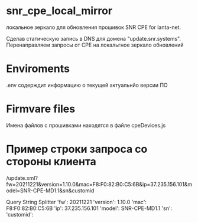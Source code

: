 # snr_cpe_local_mirror
локальное зеркало для обновления  прошивок SNR CPE for lanta-net.

Сделав статическую запись в DNS для домена "update.snr.systems". 
Перенаправляем запросы от CPE на локальгное зеркало обновлений

# Enviroments
.env содерждит информацию о текущей актуальнйо версии ПО

# Firmvare files
Имена файлов с прошивками находятся в файле cpeDevices.js 

# Пример строки запроса со стороны клиента    
/update.xml?fw=20211221&version=1.10.0&mac=F8:F0:82:B0:C5:6B&ip=37.235.156.101&model=SNR-CPE-MD1.1&sn&customid

Query String Splitter
'fw':
20211221
'version':
1.10.0
'mac':
F8:F0:82:B0:C5:6B
'ip':
37.235.156.101
'model':
SNR-CPE-MD1.1
'sn':
'customid':